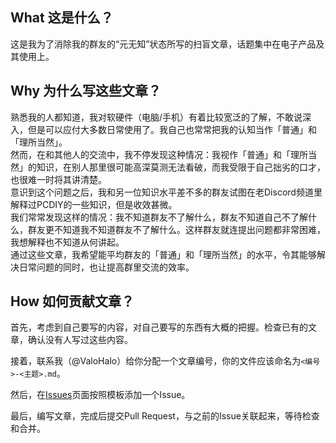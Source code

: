 ## What 这是什么？
这是我为了消除我的群友的“元无知”状态所写的扫盲文章，话题集中在电子产品及其使用上。
## Why 为什么写这些文章？
熟悉我的人都知道，我对软硬件（电脑/手机）有着比较宽泛的了解，不敢说深入，但是可以应付大多数日常使用了。我自己也常常把我的认知当作「普通」和「理所当然」。\
然而，在和其他人的交流中，我不停发现这种情况：我视作「普通」和「理所当然」的知识，在别人那里很可能高深莫测无法看破，而我受限于自己拙劣的口才，也很难一时将其讲清楚。\
意识到这个问题之后，我和另一位知识水平差不多的群友试图在老Discord频道里解释过PCDIY的一些知识，但是收效甚微。\
我们常常发现这样的情况：我不知道群友不了解什么，群友不知道自己不了解什么，群友更不知道我不知道群友不了解什么。这样群友就连提出问题都非常困难，我想解释也不知道从何讲起。\
通过这些文章，我希望能平均群友的「普通」和「理所当然」的水平，令其能够解决日常问题的同时，也让提高群里交流的效率。
## How 如何贡献文章？
首先，考虑到自己要写的内容，对自己要写的东西有大概的把握。检查已有的文章，确认没有人写过这些内容。

接着，联系我（@ValoHalo）给你分配一个文章编号，你的文件应该命名为`<编号>-<主题>.md`。

然后，在[Issues](https://github.com/ValoHalo/ProjectEradicatingIlliteracy/issues)页面按照模板添加一个Issue。

最后，编写文章，完成后提交Pull Request，与之前的Issue关联起来，等待检查和合并。
